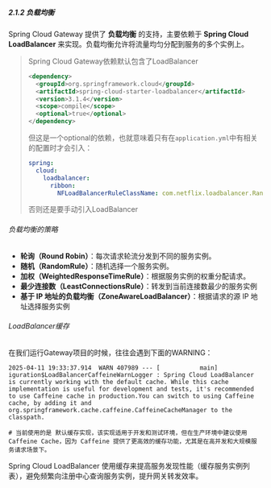 ##### 2.1.2 负载均衡

Spring Cloud Gateway 提供了 **负载均衡** 的支持，主要依赖于 **Spring Cloud LoadBalancer** 来实现。负载均衡允许将流量均匀分配到服务的多个实例上。

> Spring Cloud Gateway依赖默认包含了LoadBalancer
>
> ```xml
> <dependency>
>   <groupId>org.springframework.cloud</groupId>
>   <artifactId>spring-cloud-starter-loadbalancer</artifactId>
>   <version>3.1.4</version>
>   <scope>compile</scope>
>   <optional>true</optional>
> </dependency>
> ```
>
> 但这是一个optional的依赖，也就意味着只有在`application.yml`中有相关的配置时才会引入：
>
> ```yml
> spring:
>   cloud:
>     loadbalancer:
>       ribbon:
>         NFLoadBalancerRuleClassName: com.netflix.loadbalancer.RandomRule  # 随机策略
> ```
>
> 否则还是要手动引入LoadBalancer

###### 负载均衡的策略

- **轮询（Round Robin）**：每次请求轮流分发到不同的服务实例。
- **随机（RandomRule）**：随机选择一个服务实例。
- **加权（WeightedResponseTimeRule）**：根据服务实例的权重分配请求。
- **最少连接数（LeastConnectionsRule）**：转发到当前连接数最少的服务实例
- **基于 IP 地址的负载均衡（ZoneAwareLoadBalancer）**：根据请求的源 IP 地址选择服务实例

###### LoadBalancer缓存

在我们运行Gateway项目的时候，往往会遇到下面的WARNING：

```shell
2025-04-11 19:33:37.914  WARN 407989 --- [           main] iguration$LoadBalancerCaffeineWarnLogger : Spring Cloud LoadBalancer is currently working with the default cache. While this cache implementation is useful for development and tests, it's recommended to use Caffeine cache in production.You can switch to using Caffeine cache, by adding it and org.springframework.cache.caffeine.CaffeineCacheManager to the classpath.

# 当前使用的是 默认缓存实现，该实现适用于开发和测试环境，但在生产环境中建议使用 Caffeine Cache，因为 Caffeine 提供了更高效的缓存功能，尤其是在高并发和大规模服务请求场景下。
```

Spring Cloud LoadBalancer 使用缓存来提高服务发现性能（缓存服务实例列表），避免频繁向注册中心查询服务实例，提升网关转发效率。